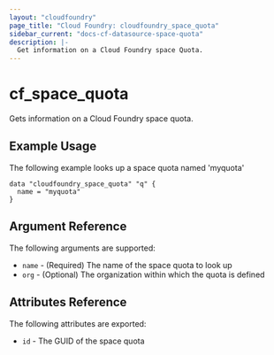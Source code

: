 ```yaml
---
layout: "cloudfoundry"
page_title: "Cloud Foundry: cloudfoundry_space_quota"
sidebar_current: "docs-cf-datasource-space-quota"
description: |-
  Get information on a Cloud Foundry space Quota.
---
```


# cf\_space\_quota

Gets information on a Cloud Foundry space quota.

## Example Usage

The following example looks up a space quota named 'myquota'

```
data "cloudfoundry_space_quota" "q" {
  name = "myquota"
}
```

## Argument Reference

The following arguments are supported:

* `name` - (Required) The name of the space quota to look up
* `org` - (Optional) The organization within which the quota is defined

## Attributes Reference

The following attributes are exported:

* `id` - The GUID of the space quota
